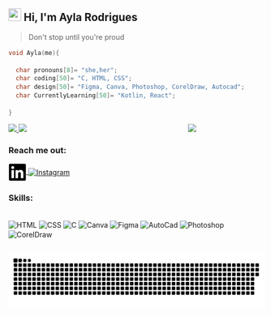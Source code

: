 <h2><img src ="https://img.icons8.com/?id=116827&size=2x&color=000000" height="25" width ="25" > Hi, I'm Ayla Rodrigues </h2>

>Don't stop until you're proud

```C
void Ayla(me){

  char pronouns[8]= "she,her";
  char coding[50]= "C, HTML, CSS";
  char design[50]= "Figma, Canva, Photoshop, CorelDraw, Autocad";
  char CurrentlyLearning[50]= "Kotlin, React";
 
}
```
<img src="https://media.discordapp.net/attachments/817092151082483763/879116804151201832/perfilgit.gif" width = "150px" align = "right">
<a href="https://github.com/AylaRodrigues">
  <img height="150em" src="https://github-readme-stats.vercel.app/api?username=AylaRodrigues&show_icons=true&theme=jolly&include_all_commits=true&count_private=true"/>
  <img height="126em" src="https://github-readme-stats.vercel.app/api/top-langs/?username=AylaRodrigues&layout=compact&langs_count=7&theme=jolly"/>
  </a>
  
<h3>Reach me out:</h3>
  <a href="https://www.linkedin.com/in/rodrigues-ayla/" target ="_blank">
  <img align="center" alt="LinkedIn" height="35" width ="35" src="https://raw.githubusercontent.com/devicons/devicon/00f02ef57fb7601fd1ddcc2fe6fe670fef3ae3e4/icons/linkedin/linkedin-plain.svg">
  <a href="https://www.instagram.com/4yla_rodrigues/" target ="_blank">
  <img align="center" alt="Instagram" height="40" width ="40" src="https://img.icons8.com/?id=dz63urxyxSdO&size=2x&color=000000">
</a>
  
  <h3>Skills:</h3>
<div style="display: inline_block"><br>
  <img align="center" alt="HTML" height="40" width ="40" src="https://img.icons8.com/?id=1043&size=2x&color=000000">
  <img align="center" alt="CSS" height="40" width ="40" src="https://img.icons8.com/?id=9nmz9TYzN8iO&size=2x&color=000000">
  <img align="center" alt="C" height="35" width ="35" src="https://img.icons8.com/?id=111021&size=2x&color=000000">
  <img align="center" alt="Canva" height="42" width ="42" src="https://img.icons8.com/?id=ira259PyThHV&size=2x&color=000000">
  <img align="center" alt="Figma" height="35" width ="35" src="https://img.icons8.com/?id=amXjtNWVYSKP&size=2x&color=000000">
  <img align="center" alt="AutoCad" height="30" width ="30" src="https://img.icons8.com/?id=FSnJPuMw8eeF&size=2x&color=000000">
  <img align="center" alt="Photoshop" height="40" width ="40" src="https://img.icons8.com/?id=2916&size=2x&color=000000">
  <img align="center" alt="CorelDraw" height="35" width ="35" src="https://img.icons8.com/?id=77638&size=2x&color=000000">
</div>

##


   ##
  
![Snake animation](https://github.com/AylaRodrigues/AylaRodrigues/blob/output/github-contribution-grid-snake.svg)
    
  
  

